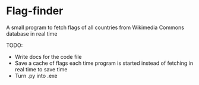 # Flag-finder
A small program to fetch flags of all countries from Wikimedia Commons database in real time

TODO:
- Write docs for the code file
- Save a cache of flags each time program is started instead of fetching in real time to save time
- Turn .py into .exe
